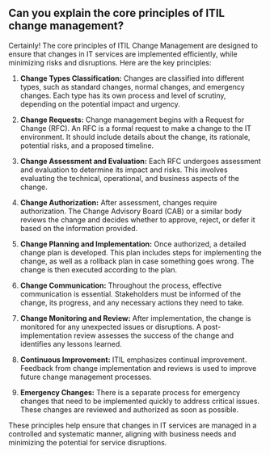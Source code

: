 ## Can you explain the core principles of ITIL change management?

Certainly! The core principles of ITIL Change Management are designed to ensure that changes in IT services are implemented efficiently, while minimizing risks and disruptions. Here are the key principles:

1. **Change Types Classification:** Changes are classified into different types, such as standard changes, normal changes, and emergency changes. Each type has its own process and level of scrutiny, depending on the potential impact and urgency.

2. **Change Requests:** Change management begins with a Request for Change (RFC). An RFC is a formal request to make a change to the IT environment. It should include details about the change, its rationale, potential risks, and a proposed timeline.

3. **Change Assessment and Evaluation:** Each RFC undergoes assessment and evaluation to determine its impact and risks. This involves evaluating the technical, operational, and business aspects of the change.

4. **Change Authorization:** After assessment, changes require authorization. The Change Advisory Board (CAB) or a similar body reviews the change and decides whether to approve, reject, or defer it based on the information provided.

5. **Change Planning and Implementation:** Once authorized, a detailed change plan is developed. This plan includes steps for implementing the change, as well as a rollback plan in case something goes wrong. The change is then executed according to the plan.

6. **Change Communication:** Throughout the process, effective communication is essential. Stakeholders must be informed of the change, its progress, and any necessary actions they need to take.

7. **Change Monitoring and Review:** After implementation, the change is monitored for any unexpected issues or disruptions. A post-implementation review assesses the success of the change and identifies any lessons learned.

8. **Continuous Improvement:** ITIL emphasizes continual improvement. Feedback from change implementation and reviews is used to improve future change management processes.

9. **Emergency Changes:** There is a separate process for emergency changes that need to be implemented quickly to address critical issues. These changes are reviewed and authorized as soon as possible.

These principles help ensure that changes in IT services are managed in a controlled and systematic manner, aligning with business needs and minimizing the potential for service disruptions.
